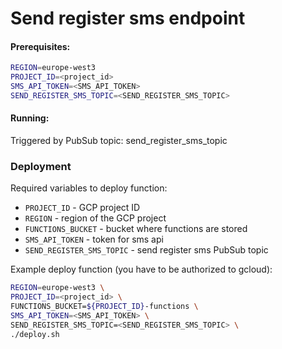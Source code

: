 # Send register sms endpoint

#### Prerequisites:

```bash
REGION=europe-west3
PROJECT_ID=<project_id>
SMS_API_TOKEN=<SMS_API_TOKEN>
SEND_REGISTER_SMS_TOPIC=<SEND_REGISTER_SMS_TOPIC>
```


#### Running:
Triggered by PubSub topic: send_register_sms_topic

### Deployment

Required variables to deploy function:
* `PROJECT_ID` - GCP project ID
* `REGION` - region of the GCP project
* `FUNCTIONS_BUCKET` - bucket where functions are stored
* `SMS_API_TOKEN` - token for sms api
* `SEND_REGISTER_SMS_TOPIC` - send register sms PubSub topic


Example deploy function (you have to be authorized to gcloud):
```bash
REGION=europe-west3 \
PROJECT_ID=<project_id> \
FUNCTIONS_BUCKET=${PROJECT_ID}-functions \
SMS_API_TOKEN=<SMS_API_TOKEN> \
SEND_REGISTER_SMS_TOPIC=<SEND_REGISTER_SMS_TOPIC> \
./deploy.sh
```

